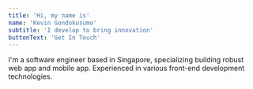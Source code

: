 ```yaml
---
title: 'Hi, my name is'
name: 'Kevin Gondokusumo'
subtitle: 'I develop to bring innovation'
buttonText: 'Get In Touch'
---
```


I'm a software engineer based in Singapore, specializing building robust web app and mobile app. Experienced in various front-end development technologies.
